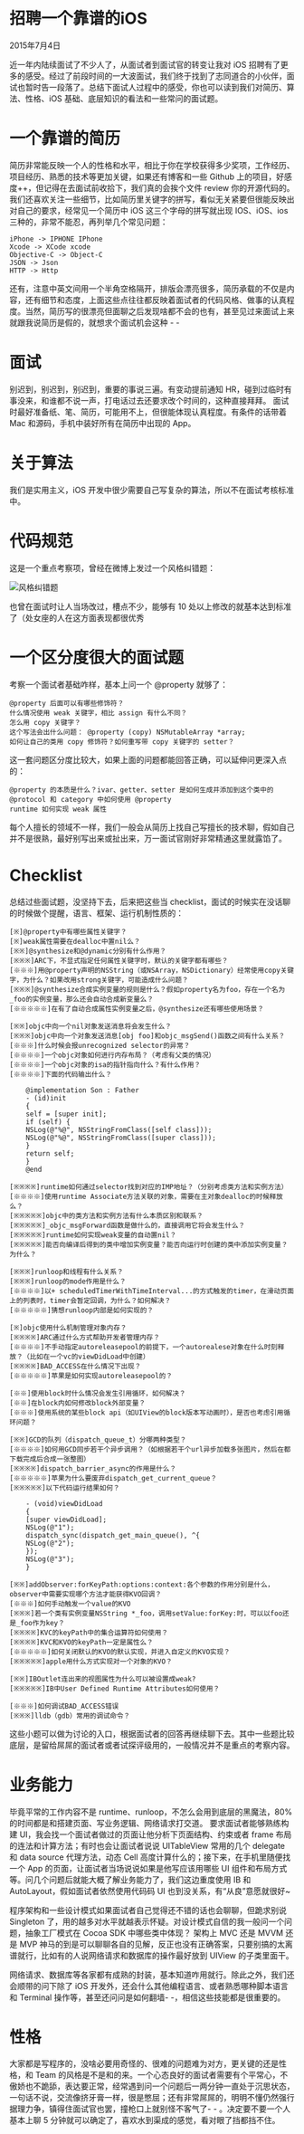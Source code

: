 # 招聘一个靠谱的iOS
2015年7月4日

近一年内陆续面试了不少人了，从面试者到面试官的转变让我对 iOS 招聘有了更多的感受。经过了前段时间的一大波面试，我们终于找到了志同道合的小伙伴，面试也暂时告一段落了。总结下面试人过程中的感受，你也可以读到我们对简历、算法、性格、iOS 基础、底层知识的看法和一些常问的面试题。

# 一个靠谱的简历

简历非常能反映一个人的性格和水平，相比于你在学校获得多少奖项，工作经历、项目经历、熟悉的技术等更加关键，如果还有博客和一些 Github 上的项目，好感度++，但记得在去面试前收拾下，我们真的会挨个文件 review 你的开源代码的。我们还喜欢关注一些细节，比如简历里关键字的拼写，看似无关紧要但很能反映出对自己的要求，经常见一个简历中 iOS 这三个字母的拼写就出现 IOS、iOS、ios 三种的，非常不能忍，再列举几个常见问题：

    iPhone -> IPHONE IPhone
    Xcode -> XCode xcode
    Objective-C -> Object-C
    JSON -> Json
    HTTP -> Http

还有，注意中英文间用一个半角空格隔开，排版会漂亮很多，简历承载的不仅是内容，还有细节和态度，上面这些点往往都反映着面试者的代码风格、做事的认真程度。当然，简历写的很漂亮但面聊之后发现啥都不会的也有，甚至见过来面试上来就跟我说简历是假的，就想求个面试机会这种 - -

# 面试

别迟到，别迟到，别迟到，重要的事说三遍。有变动提前通知 HR，碰到过临时有事没来，和谁都不说一声，打电话过去还要求改个时间的，这种直接拜拜。
面试时最好准备纸、笔、简历，可能用不上，但很能体现认真程度。有条件的话带着 Mac 和源码，手机中装好所有在简历中出现的 App。

# 关于算法

我们是实用主义，iOS 开发中很少需要自己写复杂的算法，所以不在面试考核标准中。

# 代码规范

这是一个重点考察项，曾经在微博上发过一个风格纠错题：

![风格纠错题](https://raw.githubusercontent.com/YearWang/iOSStudyMaterials/master/img/3.jpg "纠错题")

也曾在面试时让人当场改过，槽点不少，能够有 10 处以上修改的就基本达到标准了（处女座的人在这方面表现都很优秀

# 一个区分度很大的面试题

考察一个面试者基础咋样，基本上问一个 @property 就够了：

    @property 后面可以有哪些修饰符？
    什么情况使用 weak 关键字，相比 assign 有什么不同？
    怎么用 copy 关键字？
    这个写法会出什么问题： @property (copy) NSMutableArray *array;
    如何让自己的类用 copy 修饰符？如何重写带 copy 关键字的 setter？

这一套问题区分度比较大，如果上面的问题都能回答正确，可以延伸问更深入点的：

    @property 的本质是什么？ivar、getter、setter 是如何生成并添加到这个类中的
    @protocol 和 category 中如何使用 @property
    runtime 如何实现 weak 属性

每个人擅长的领域不一样，我们一般会从简历上找自己写擅长的技术聊，假如自己并不是很熟，最好别写出来或扯出来，万一面试官刚好非常精通这里就露馅了。

# Checklist

总结过些面试题，没坚持下去，后来把这些当 checklist，面试的时候实在没话聊的时候做个提醒，语言、框架、运行机制性质的：

    [※]@property中有哪些属性关键字？
    [※]weak属性需要在dealloc中置nil么？
    [※※]@synthesize和@dynamic分别有什么作用？
    [※※※]ARC下，不显式指定任何属性关键字时，默认的关键字都有哪些？
    [※※※]用@property声明的NSString（或NSArray，NSDictionary）经常使用copy关键字，为什么？如果改用strong关键字，可能造成什么问题？
    [※※※]@synthesize合成实例变量的规则是什么？假如property名为foo，存在一个名为_foo的实例变量，那么还会自动合成新变量么？
    [※※※※※]在有了自动合成属性实例变量之后，@synthesize还有哪些使用场景？

    [※※]objc中向一个nil对象发送消息将会发生什么？
    [※※※]objc中向一个对象发送消息[obj foo]和objc_msgSend()函数之间有什么关系？
    [※※※]什么时候会报unrecognized selector的异常？
    [※※※※]一个objc对象如何进行内存布局？（考虑有父类的情况）
    [※※※※]一个objc对象的isa的指针指向什么？有什么作用？
    [※※※※]下面的代码输出什么？

        @implementation Son : Father
        - (id)init
        {
        self = [super init];
        if (self) {
        NSLog(@"%@", NSStringFromClass([self class]));
        NSLog(@"%@", NSStringFromClass([super class]));
        }
        return self;
        }
        @end

    [※※※※]runtime如何通过selector找到对应的IMP地址？（分别考虑类方法和实例方法）
    [※※※※]使用runtime Associate方法关联的对象，需要在主对象dealloc的时候释放么？
    [※※※※※]objc中的类方法和实例方法有什么本质区别和联系？
    [※※※※※]_objc_msgForward函数是做什么的，直接调用它将会发生什么？
    [※※※※※]runtime如何实现weak变量的自动置nil？
    [※※※※※]能否向编译后得到的类中增加实例变量？能否向运行时创建的类中添加实例变量？为什么？

    [※※※]runloop和线程有什么关系？
    [※※※]runloop的mode作用是什么？
    [※※※※]以+ scheduledTimerWithTimeInterval...的方式触发的timer，在滑动页面上的列表时，timer会暂定回调，为什么？如何解决？
    [※※※※※]猜想runloop内部是如何实现的？

    [※]objc使用什么机制管理对象内存？
    [※※※※]ARC通过什么方式帮助开发者管理内存？
    [※※※※]不手动指定autoreleasepool的前提下，一个autorealese对象在什么时刻释放？（比如在一个vc的viewDidLoad中创建）
    [※※※※]BAD_ACCESS在什么情况下出现？
    [※※※※※]苹果是如何实现autoreleasepool的？

    [※※]使用block时什么情况会发生引用循环，如何解决？
    [※※]在block内如何修改block外部变量？
    [※※※]使用系统的某些block api（如UIView的block版本写动画时），是否也考虑引用循环问题？

    [※※]GCD的队列（dispatch_queue_t）分哪两种类型？
    [※※※※]如何用GCD同步若干个异步调用？（如根据若干个url异步加载多张图片，然后在都下载完成后合成一张整图）
    [※※※※]dispatch_barrier_async的作用是什么？
    [※※※※※]苹果为什么要废弃dispatch_get_current_queue？
    [※※※※※]以下代码运行结果如何？

        - (void)viewDidLoad
        {
        [super viewDidLoad];
        NSLog(@"1");
        dispatch_sync(dispatch_get_main_queue(), ^{
        NSLog(@"2");
        });
        NSLog(@"3");
        }

    [※※]addObserver:forKeyPath:options:context:各个参数的作用分别是什么，observer中需要实现哪个方法才能获得KVO回调？
    [※※※]如何手动触发一个value的KVO
    [※※※]若一个类有实例变量NSString *_foo，调用setValue:forKey:时，可以以foo还是_foo作为key？
    [※※※※]KVC的keyPath中的集合运算符如何使用？
    [※※※※]KVC和KVO的keyPath一定是属性么？
    [※※※※※]如何关闭默认的KVO的默认实现，并进入自定义的KVO实现？
    [※※※※※]apple用什么方式实现对一个对象的KVO？

    [※※]IBOutlet连出来的视图属性为什么可以被设置成weak?
    [※※※※※]IB中User Defined Runtime Attributes如何使用？

    [※※※]如何调试BAD_ACCESS错误
    [※※※]lldb（gdb）常用的调试命令？

这些小题可以做为讨论的入口，根据面试者的回答再继续聊下去。其中一些题比较底层，是留给屌屌的面试者或者试探评级用的，一般情况并不是重点的考察内容。

# 业务能力

毕竟平常的工作内容不是 runtime、runloop，不怎么会用到底层的黑魔法，80% 的时间都是和搭建页面、写业务逻辑、网络请求打交道。
要求面试者能够熟练构建 UI，我会找一个面试者做过的页面让他分析下页面结构、约束或者 frame 布局的连法和计算方法；有时也会让面试者说说 UITableView 常用的几个 delegate 和 data source 代理方法，动态 Cell 高度计算什么的；接下来，在手机里随便找一个 App 的页面，让面试者当场说说如果是他写应该用哪些 UI 组件和布局方式等。问几个问题后就能大概了解业务能力了，我们这边重度使用 IB 和 AutoLayout，假如面试者依然使用代码码 UI 也到没关系，有“从良”意愿就很好~

程序架构和一些设计模式如果面试者自己觉得还不错的话也会聊聊，但跪求别说 Singleton 了，用的越多对水平就越表示怀疑。对设计模式自信的我一般问一个问题，抽象工厂模式在 Cocoa SDK 中哪些类中体现？
架构上 MVC 还是 MVVM 还是 MVP 神马的到是可以聊聊各自的见解，反正也没有正确答案，只要别搞的太离谱就行，比如有的人说网络请求和数据库的操作最好放到 UIView 的子类里面干。

网络请求、数据库等各家都有成熟的封装，基本知道咋用就行。除此之外，我们还会顺带的问下除了 iOS 开发外，还会什么其他编程语言、或者熟悉哪种脚本语言和 Terminal 操作等，甚至还问问是如何翻墙- -，相信这些技能都是很重要的。

# 性格

大家都是写程序的，没啥必要用奇怪的、很难的问题难为对方，更关键的还是性格，和 Team 的风格是不是和的来。一个心态良好的面试者需要有个平常心，不傲娇也不跪舔，表达要正常，经常遇到问一个问题后一两分钟一直处于沉思状态，一句话不说，交流像挤牙膏一样，很是憋屈；还有非常屌屌的，明明不懂仍然强行据理力争，镇得住面试官也罢，撞枪口上就别怪不客气了- - 。决定要不要一个人基本上聊 5 分钟就可以确定了，喜欢水到渠成的感觉，看对眼了挡都挡不住。
